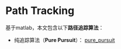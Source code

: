 # Path Tracking

基于matlab，本文包含以下**路径追踪算法**：

- 纯追踪算法（**Pure Pursuit**）： [pure_pursuit](pure_pursuit/) 
